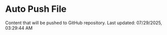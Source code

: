 # Auto Push File

Content that will be pushed to GitHub repository.
Last updated: 07/29/2025, 03:29:44 AM